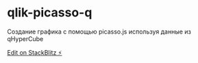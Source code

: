 # qlik-picasso-q
Создание графика с помощью picasso.js используя данные из qHyperCube

[Edit on StackBlitz ⚡️](https://stackblitz.com/edit/qlik-picasso-q)